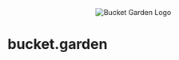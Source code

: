 <div align="center">
  <img alt="Bucket Garden Logo" src="https://avatars.githubusercontent.com/u/108368398?s=400&v=4" />
</div>

# bucket.garden
